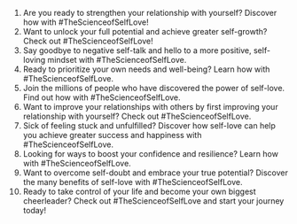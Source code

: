 1. Are you ready to strengthen your relationship with yourself? Discover how with #TheScienceofSelfLove!
2. Want to unlock your full potential and achieve greater self-growth? Check out #TheScienceofSelfLove!
3. Say goodbye to negative self-talk and hello to a more positive, self-loving mindset with #TheScienceofSelfLove.
4. Ready to prioritize your own needs and well-being? Learn how with #TheScienceofSelfLove.
5. Join the millions of people who have discovered the power of self-love. Find out how with #TheScienceofSelfLove.
6. Want to improve your relationships with others by first improving your relationship with yourself? Check out #TheScienceofSelfLove.
7. Sick of feeling stuck and unfulfilled? Discover how self-love can help you achieve greater success and happiness with #TheScienceofSelfLove.
8. Looking for ways to boost your confidence and resilience? Learn how with #TheScienceofSelfLove.
9. Want to overcome self-doubt and embrace your true potential? Discover the many benefits of self-love with #TheScienceofSelfLove.
10. Ready to take control of your life and become your own biggest cheerleader? Check out #TheScienceofSelfLove and start your journey today!
